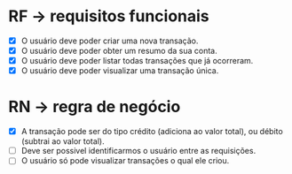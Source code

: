 # RF -> requisitos funcionais

- [x] O usuário deve poder criar uma nova transação.
- [x] O usuário deve poder obter um resumo da sua conta.
- [x] O usuário deve poder listar todas transações que já ocorreram.
- [x] O usuário deve poder visualizar uma transação única.

# RN -> regra de negócio

- [x] A transação pode ser do tipo crédito (adiciona ao valor total), ou débito (subtrai ao valor total).
- [ ] Deve ser possivel identificarmos o usuário entre as requisições.
- [ ] O usuário só pode visualizar transações o qual ele criou.
